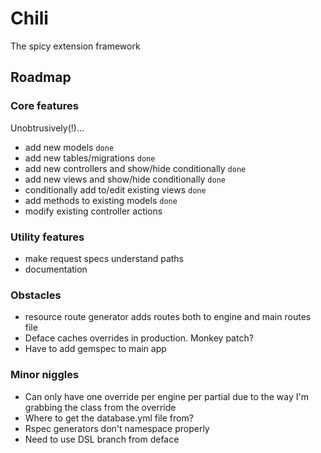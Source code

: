 # Chili

The spicy extension framework

## Roadmap

### Core features

Unobtrusively(!)...

- add new models `done`
- add new tables/migrations `done`
- add new controllers and show/hide conditionally `done`
- add new views and show/hide conditionally `done`
- conditionally add to/edit existing views `done`
- add methods to existing models `done`
- modify existing controller actions

### Utility features

- make request specs understand paths
- documentation

### Obstacles

- resource route generator adds routes both to engine and main routes file
- Deface caches overrides in production. Monkey patch?
- Have to add gemspec to main app

### Minor niggles

- Can only have one override per engine per partial due to the way I'm grabbing the class from the override
- Where to get the database.yml file from?
- Rspec generators don't namespace properly
- Need to use DSL branch from deface
